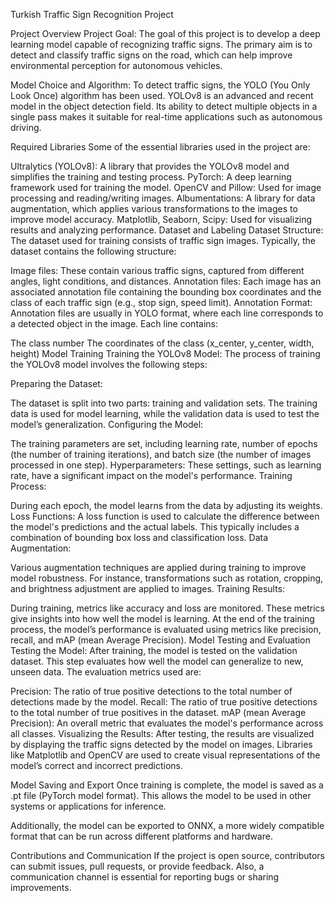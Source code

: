 Turkish Traffic Sign Recognition Project

Project Overview
Project Goal:
The goal of this project is to develop a deep learning model capable of recognizing traffic signs. The primary aim is to detect and classify traffic signs on the road, which can help improve environmental perception for autonomous vehicles.

Model Choice and Algorithm:
To detect traffic signs, the YOLO (You Only Look Once) algorithm has been used. YOLOv8 is an advanced and recent model in the object detection field. Its ability to detect multiple objects in a single pass makes it suitable for real-time applications such as autonomous driving.

Required Libraries
Some of the essential libraries used in the project are:

Ultralytics (YOLOv8): A library that provides the YOLOv8 model and simplifies the training and testing process.
PyTorch: A deep learning framework used for training the model.
OpenCV and Pillow: Used for image processing and reading/writing images.
Albumentations: A library for data augmentation, which applies various transformations to the images to improve model accuracy.
Matplotlib, Seaborn, Scipy: Used for visualizing results and analyzing performance.
Dataset and Labeling
Dataset Structure:
The dataset used for training consists of traffic sign images. Typically, the dataset contains the following structure:

Image files: These contain various traffic signs, captured from different angles, light conditions, and distances.
Annotation files: Each image has an associated annotation file containing the bounding box coordinates and the class of each traffic sign (e.g., stop sign, speed limit).
Annotation Format:
Annotation files are usually in YOLO format, where each line corresponds to a detected object in the image. Each line contains:

The class number
The coordinates of the class (x_center, y_center, width, height)
Model Training
Training the YOLOv8 Model:
The process of training the YOLOv8 model involves the following steps:

Preparing the Dataset:

The dataset is split into two parts: training and validation sets.
The training data is used for model learning, while the validation data is used to test the model’s generalization.
Configuring the Model:

The training parameters are set, including learning rate, number of epochs (the number of training iterations), and batch size (the number of images processed in one step).
Hyperparameters: These settings, such as learning rate, have a significant impact on the model's performance.
Training Process:

During each epoch, the model learns from the data by adjusting its weights.
Loss Functions: A loss function is used to calculate the difference between the model's predictions and the actual labels. This typically includes a combination of bounding box loss and classification loss.
Data Augmentation:

Various augmentation techniques are applied during training to improve model robustness. For instance, transformations such as rotation, cropping, and brightness adjustment are applied to images.
Training Results:

During training, metrics like accuracy and loss are monitored. These metrics give insights into how well the model is learning.
At the end of the training process, the model’s performance is evaluated using metrics like precision, recall, and mAP (mean Average Precision).
Model Testing and Evaluation
Testing the Model:
After training, the model is tested on the validation dataset. This step evaluates how well the model can generalize to new, unseen data. The evaluation metrics used are:

Precision: The ratio of true positive detections to the total number of detections made by the model.
Recall: The ratio of true positive detections to the total number of true positives in the dataset.
mAP (mean Average Precision): An overall metric that evaluates the model's performance across all classes.
Visualizing the Results:
After testing, the results are visualized by displaying the traffic signs detected by the model on images. Libraries like Matplotlib and OpenCV are used to create visual representations of the model’s correct and incorrect predictions.

Model Saving and Export
Once training is complete, the model is saved as a .pt file (PyTorch model format). This allows the model to be used in other systems or applications for inference.

Additionally, the model can be exported to ONNX, a more widely compatible format that can be run across different platforms and hardware.

Contributions and Communication
If the project is open source, contributors can submit issues, pull requests, or provide feedback. Also, a communication channel is essential for reporting bugs or sharing improvements.
